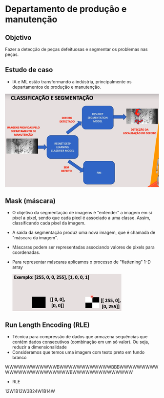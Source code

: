 # Departamento de produção e manutenção

## Objetivo

Fazer a detecção de peças defeituosas e segmentar os problemas nas peças.

## Estudo de caso

- IA e ML estão transformando a indústria, principalmente os departamentos de produção e manutenção.

![objetivo.png](objetivo.png)

## Mask (máscara)

- O objetivo da segmentação de imagens é "entender" a imagem em si pixel a pixel, sendo que cada pixel é associado a uma classe. Assim, classificando cada pixel da imagem.

- A saída da segmentação produz uma nova imagem, que é chamada de "máscara da imagem". 

- Máscaras podem ser representadas associando valores de pixels para coordenadas.

- Para representar máscaras aplicamos o processo de "flattening" 1-D array

  ![](mask.png)

## Run Length Encoding (RLE)

- Técnica para compressão de dados que armazena sequências que contém dados consecutivos (combinação em um só valor). Ou seja, reduzir a dimensionalidade
- Consideramos que temos uma imagem com texto preto em fundo branco

WWWWWWWWWWWWBWWWWWWWWWWWWBBBWWWWWWWWWWWWWWWWWWWWWWWWBWWWWWWWWWWWWWW

- RLE

12W1B12W3B24W1B14W
